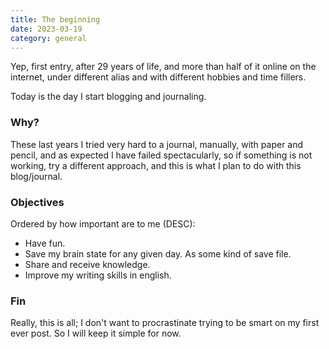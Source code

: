 ```yaml
---
title: The beginning
date: 2023-03-19
category: general
---
```


Yep, first entry, after 29 years of life, and more than half of it online on the internet,
under different alias and with different hobbies and time fillers.

Today is the day I start blogging and journaling.

### Why?

These last years I tried very hard to a journal, manually, with paper and pencil, and as expected I have failed spectacularly,
so if something is not working, try a different approach, and this is what I plan to do with this blog/journal.

### Objectives

Ordered by how important are to me (DESC):

- Have fun.
- Save my brain state for any given day. As some kind of save file.
- Share and receive knowledge.
- Improve my writing skills in english.

### Fin

Really, this is all; I don't want to procrastinate trying to be smart on my first ever post. So I will keep it simple for now.